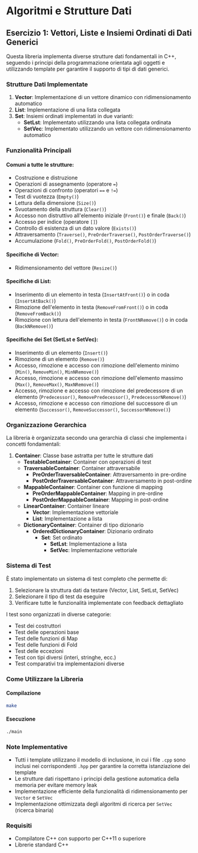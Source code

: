 # Algoritmi e Strutture Dati

## Esercizio 1: Vettori, Liste e Insiemi Ordinati di Dati Generici

Questa libreria implementa diverse strutture dati fondamentali in C++, seguendo i principi della programmazione orientata agli oggetti e utilizzando template per garantire il supporto di tipi di dati generici.

### Strutture Dati Implementate

1. **Vector**: Implementazione di un vettore dinamico con ridimensionamento automatico
2. **List**: Implementazione di una lista collegata
3. **Set**: Insiemi ordinati implementati in due varianti:
    - **SetLst**: Implementato utilizzando una lista collegata ordinata
    - **SetVec**: Implementato utilizzando un vettore con ridimensionamento automatico

### Funzionalità Principali

#### Comuni a tutte le strutture:
- Costruzione e distruzione
- Operazioni di assegnamento (operatore `=`)
- Operazioni di confronto (operatori `==` e `!=`)
- Test di vuotezza (`Empty()`)
- Lettura della dimensione (`Size()`)
- Svuotamento della struttura (`Clear()`)
- Accesso non distruttivo all'elemento iniziale (`Front()`) e finale (`Back()`)
- Accesso per indice (operatore `[]`)
- Controllo di esistenza di un dato valore (`Exists()`)
- Attraversamento (`Traverse()`, `PreOrderTraverse()`, `PostOrderTraverse()`)
- Accumulazione (`Fold()`, `PreOrderFold()`, `PostOrderFold()`)

#### Specifiche di Vector:
- Ridimensionamento del vettore (`Resize()`)

#### Specifiche di List:
- Inserimento di un elemento in testa (`InsertAtFront()`) o in coda (`InsertAtBack()`)
- Rimozione dell'elemento in testa (`RemoveFromFront()`) o in coda (`RemoveFromBack()`)
- Rimozione con lettura dell'elemento in testa (`FrontNRemove()`) o in coda (`BackNRemove()`)

#### Specifiche dei Set (SetLst e SetVec):
- Inserimento di un elemento (`Insert()`)
- Rimozione di un elemento (`Remove()`)
- Accesso, rimozione e accesso con rimozione dell'elemento minimo (`Min()`, `RemoveMin()`, `MinNRemove()`)
- Accesso, rimozione e accesso con rimozione dell'elemento massimo (`Max()`, `RemoveMax()`, `MaxNRemove()`)
- Accesso, rimozione e accesso con rimozione del predecessore di un elemento (`Predecessor()`, `RemovePredecessor()`, `PredecessorNRemove()`)
- Accesso, rimozione e accesso con rimozione del successore di un elemento (`Successor()`, `RemoveSuccessor()`, `SuccessorNRemove()`)

### Organizzazione Gerarchica

La libreria è organizzata secondo una gerarchia di classi che implementa i concetti fondamentali:

1. **Container**: Classe base astratta per tutte le strutture dati
    - **TestableContainer**: Container con operazioni di test
    - **TraversableContainer**: Container attraversabile
        - **PreOrderTraversableContainer**: Attraversamento in pre-ordine
        - **PostOrderTraversableContainer**: Attraversamento in post-ordine
    - **MappableContainer**: Container con funzione di mapping
        - **PreOrderMappableContainer**: Mapping in pre-ordine
        - **PostOrderMappableContainer**: Mapping in post-ordine
    - **LinearContainer**: Container lineare
        - **Vector**: Implementazione vettoriale
        - **List**: Implementazione a lista
    - **DictionaryContainer**: Container di tipo dizionario
        - **OrderedDictionaryContainer**: Dizionario ordinato
            - **Set**: Set ordinato
                - **SetLst**: Implementazione a lista
                - **SetVec**: Implementazione vettoriale

### Sistema di Test

È stato implementato un sistema di test completo che permette di:

1. Selezionare la struttura dati da testare (Vector, List, SetLst, SetVec)
2. Selezionare il tipo di test da eseguire
3. Verificare tutte le funzionalità implementate con feedback dettagliato

I test sono organizzati in diverse categorie:
- Test dei costruttori
- Test delle operazioni base
- Test delle funzioni di Map
- Test delle funzioni di Fold
- Test delle eccezioni
- Test con tipi diversi (interi, stringhe, ecc.)
- Test comparativi tra implementazioni diverse

### Come Utilizzare la Libreria

#### Compilazione
```bash
make
```

#### Esecuzione
```bash
./main
```

### Note Implementative

- Tutti i template utilizzano il modello di inclusione, in cui i file `.cpp` sono inclusi nei corrispondenti `.hpp` per garantire la corretta istanziazione dei template
- Le strutture dati rispettano i principi della gestione automatica della memoria per evitare memory leak
- Implementazione efficiente della funzionalità di ridimensionamento per `Vector` e `SetVec`
- Implementazione ottimizzata degli algoritmi di ricerca per `SetVec` (ricerca binaria)

### Requisiti

- Compilatore C++ con supporto per C++11 o superiore
- Librerie standard C++
